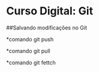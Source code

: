 # Curso Digital: Git

##Salvando modificações no Git

*comando git push

*comando git pull

*comando git fettch
